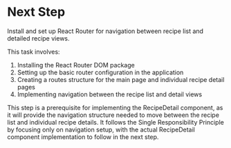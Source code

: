 # Next Step

Install and set up React Router for navigation between recipe list and detailed recipe views.

This task involves:

1. Installing the React Router DOM package
2. Setting up the basic router configuration in the application
3. Creating a routes structure for the main page and individual recipe detail pages
4. Implementing navigation between the recipe list and detail views

This step is a prerequisite for implementing the RecipeDetail component, as it will provide the navigation structure needed to move between the recipe list and individual recipe details. It follows the Single Responsibility Principle by focusing only on navigation setup, with the actual RecipeDetail component implementation to follow in the next step.